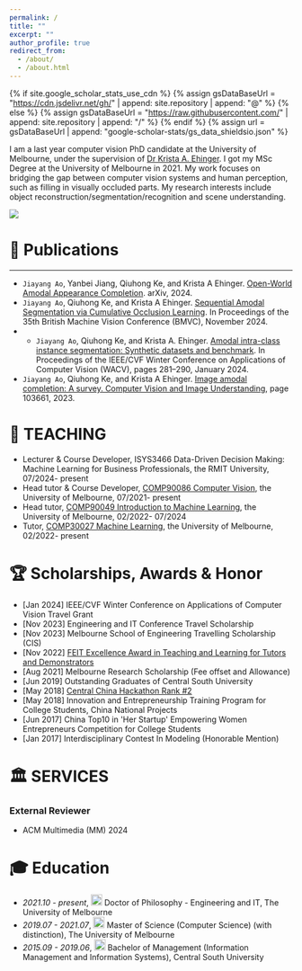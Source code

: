```yaml
---
permalink: /
title: ""
excerpt: ""
author_profile: true
redirect_from: 
  - /about/
  - /about.html
---
```


{% if site.google_scholar_stats_use_cdn %}
{% assign gsDataBaseUrl = "https://cdn.jsdelivr.net/gh/" | append: site.repository | append: "@" %}
{% else %}
{% assign gsDataBaseUrl = "https://raw.githubusercontent.com/" | append: site.repository | append: "/" %}
{% endif %}
{% assign url = gsDataBaseUrl | append: "google-scholar-stats/gs_data_shieldsio.json" %}

<span class='anchor' id='about-me'></span>

I am a last year computer vision PhD candidate at the University of Melbourne, under the supervision of [Dr Krista A. Ehinger](http://www.kehinger.com/). I got my MSc Degree at the University of Melbourne in 2021. My work focuses on bridging the gap between computer vision systems and human perception, such as filling in visually occluded parts. My research interests include object reconstruction/segmentation/recognition and scene understanding.


<span class='test' id='test'></span>
<div></div>
<a href='https://scholar.google.com/citations?user=Sq5U8MAAAAAJ&hl=en'><img src="https://img.shields.io/endpoint?url={{ url | url_encode }}&logo=Google%20Scholar&labelColor=f6f6f6&color=9cf&style=flat&label=Citations"></a>



<span class='anchor' id='-publications'></span>
# 📝 Publications


---
- `Jiayang Ao`, Yanbei Jiang, Qiuhong Ke, and Krista A Ehinger. [Open-World Amodal Appearance Completion](https://arxiv.org/abs/2411.13019). arXiv, 2024.
- `Jiayang Ao`, Qiuhong Ke, and Krista A Ehinger. [Sequential Amodal Segmentation via Cumulative Occlusion Learning](https://bmvc2024.org/proceedings/15/). In Proceedings of the 35th British Machine Vision Conference (BMVC), November 2024.
- - `Jiayang Ao`, Qiuhong Ke, and Krista A. Ehinger. [Amodal intra-class instance segmentation: Synthetic datasets and benchmark](https://openaccess.thecvf.com/content/WACV2024/html/Ao_Amodal_Intra-Class_Instance_Segmentation_Synthetic_Datasets_and_Benchmark_WACV_2024_paper.html). In Proceedings of the IEEE/CVF Winter Conference on Applications of Computer Vision (WACV), pages 281–290, January 2024.
- `Jiayang Ao`, Qiuhong Ke, and Krista A Ehinger. [Image amodal completion: A survey. Computer Vision and Image Understanding](https://www.sciencedirect.com/science/article/abs/pii/S1077314223000413), page 103661, 2023.



<span class='anchor' id='-teaching'></span>
# 🏫 TEACHING 
- Lecturer & Course Developer, ISYS3466 Data-Driven Decision Making: Machine Learning for Business Professionals, the RMIT University, 07/2024- present
- Head tutor & Course Developer, [COMP90086 Computer Vision](https://handbook.unimelb.edu.au/subjects/comp90086), the University of Melbourne, 07/2021- present
- Head tutor, [COMP90049 Introduction to Machine Learning](https://handbook.unimelb.edu.au/2024/subjects/comp90049), the University of Melbourne, 02/2022- 07/2024
- Tutor, [COMP30027 Machine Learning](https://handbook.unimelb.edu.au/subjects/comp30027), the University of Melbourne, 02/2022- present

<span class='anchor' id='-services'></span>
# 🏆 Scholarships, Awards & Honor
- [Jan 2024] IEEE/CVF Winter Conference on Applications of Computer Vision Travel Grant
- [Nov 2023] Engineering and IT Conference Travel Scholarship
- [Nov 2023] Melbourne School of Engineering Travelling Scholarship (CIS)
- [Nov 2022] [FEIT Excellence Award in Teaching and Learning for Tutors and Demonstrators](https://eng.unimelb.edu.au/about/feit-excellence-awards/honour-roll/2022-honour-roll)
- [Aug 2021] Melbourne Research Scholarship (Fee offset and Allowance)
- [Jun 2019] Outstanding Graduates of Central South University
- [May 2018] [Central China Hackathon Rank #2](https://portfolio.justzht.com/areco/)
- [May 2018] Innovation and Entrepreneurship Training Program for College Students, China National Projects
- [Jun 2017] China Top10 in 'Her Startup' Empowering Women Entrepreneurs Competition for College Students
- [Jan 2017] Interdisciplinary Contest In Modeling (Honorable Mention)

<span class='anchor' id='-services'></span>
# 🏛️ SERVICES 

### External Reviewer
- ACM Multimedia (MM)                2024

<span class='anchor' id='-xl'></span>


# 🎓 Education
- *2021.10 - present*, <a href="https://www.unimelb.edu.au/"><img class="svg" src="/images/mel.png" width="20pt"></a> Doctor of Philosophy - Engineering and IT, The University of Melbourne
- *2019.07 - 2021.07*, <a href="https://www.unimelb.edu.au/"><img class="svg" src="/images/mel.png" width="20pt"></a> Master of Science (Computer Science) (with distinction), The University of Melbourne
- *2015.09 - 2019.06*, <a href="https://www.csu.edu.cn//"><img class="svg" src="/images/csu.png" width="20pt"></a> Bachelor of Management (Information Management and Information Systems), Central South University
<span class='anchor' id='-lwzl'></span>

